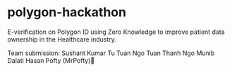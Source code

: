 # polygon-hackathon
E-verification on Polygon ID using Zero Knowledge to improve patient data ownership in the Healthcare industry.

Team submission: 
Sushant Kumar
Tu Tuan Ngo
Tuan Thanh Ngo
Munib Dalati
Hasan Pofty (MrPofty)🧞
